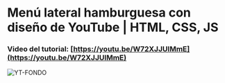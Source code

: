 # Menú lateral hamburguesa con diseño de YouTube | HTML, CSS, JS
### Video del tutorial: [https://youtu.be/W72XJJUlMmE](https://youtu.be/W72XJJUlMmE)


![YT-FONDO](https://user-images.githubusercontent.com/85034795/144156156-86aee524-f87b-4b64-b04c-915854dcf2a7.png)
